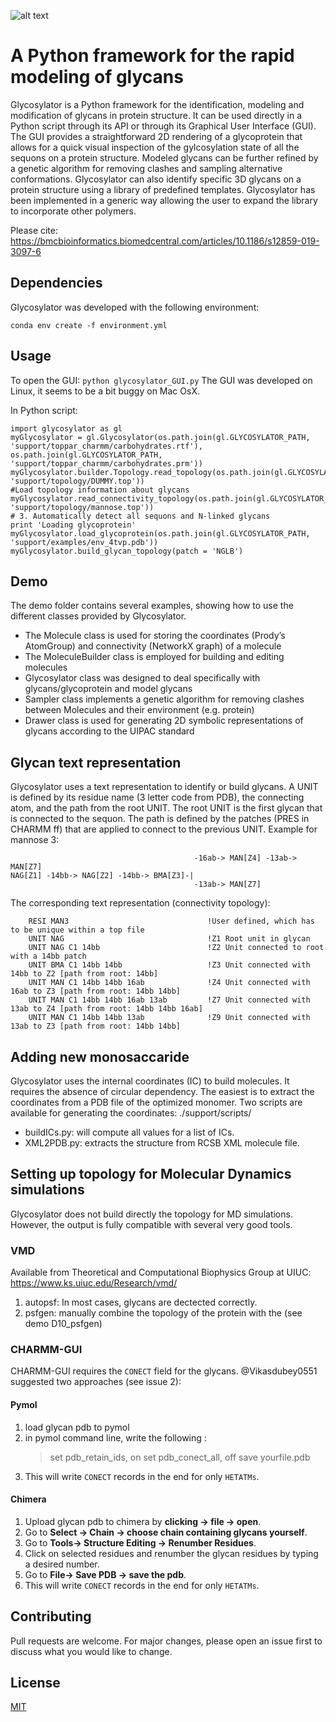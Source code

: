 ![alt text](./icons/glycosylator_logo.png)
# A Python framework for the rapid modeling of glycans
Glycosylator is a Python framework for the identification, modeling and
modification of glycans in protein structure. It can be used directly in a Python script
through its API or through its Graphical User Interface (GUI). The GUI provides a
straightforward 2D rendering of a glycoprotein that allows for a quick visual inspection of
the gylcosylation state of all the sequons on a protein structure. Modeled glycans can
be further refined by a genetic algorithm for removing clashes and sampling alternative
conformations. Glycosylator can also identify specific 3D glycans on a protein structure
using a library of predefined templates.
Glycosylator has been implemented in a generic way allowing the user to expand the library to incorporate other polymers.

Please cite:
https://bmcbioinformatics.biomedcentral.com/articles/10.1186/s12859-019-3097-6

## Dependencies
Glycosylator was developed with the following environment:
```
conda env create -f environment.yml
```
## Usage 
To open the GUI:
```python glycosylator_GUI.py```
The GUI was developed on Linux, it seems to be a bit buggy on Mac OsX.

In Python script:
```
import glycosylator as gl
myGlycosylator = gl.Glycosylator(os.path.join(gl.GLYCOSYLATOR_PATH, 'support/toppar_charmm/carbohydrates.rtf'), os.path.join(gl.GLYCOSYLATOR_PATH, 'support/toppar_charmm/carbohydrates.prm'))
myGlycosylator.builder.Topology.read_topology(os.path.join(gl.GLYCOSYLATOR_PATH, 'support/topology/DUMMY.top'))
#Load topology information about glycans
myGlycosylator.read_connectivity_topology(os.path.join(gl.GLYCOSYLATOR_PATH, 'support/topology/mannose.top'))
# 3. Automatically detect all sequons and N-linked glycans
print 'Loading glycoprotein'
myGlycosylator.load_glycoprotein(os.path.join(gl.GLYCOSYLATOR_PATH, 'support/examples/env_4tvp.pdb'))
myGlycosylator.build_glycan_topology(patch = 'NGLB')
```

## Demo
The demo folder contains several examples, showing how to use the different classes provided by Glycosylator.

- The Molecule class is used for storing the coordinates (Prody’s AtomGroup) and
connectivity (NetworkX graph) of a molecule
- The MoleculeBuilder class is employed for building and editing molecules
- Glycosylator class was designed to deal specifically with glycans/glycoprotein and model glycans
- Sampler class implements a genetic algorithm for removing clashes between Molecules and their environment (e.g. protein)
- Drawer class is used for generating 2D symbolic representations of glycans according to the UIPAC standard

## Glycan text representation
Glycosylator uses a text representation to identify or build glycans.
A UNIT is defined by its residue name (3 letter code from PDB), the connecting atom, and the path from the root UNIT. The root UNIT is the first glycan that is connected to the sequon.
The path is defined by the patches (PRES in CHARMM ff) that are applied to connect to the previous UNIT.
Example for mannose 3:
```
                                         -16ab-> MAN[Z4] -13ab-> MAN[Z7]
NAG[Z1] -14bb-> NAG[Z2] -14bb-> BMA[Z3]-|
                                         -13ab-> MAN[Z7]    
```    
The corresponding text representation (connectivity topology):
```
    RESI MAN3                               !User defined, which has to be unique within a top file
    UNIT NAG                                !Z1 Root unit in glycan
    UNIT NAG C1 14bb                        !Z2 Unit connected to root with a 14bb patch
    UNIT BMA C1 14bb 14bb                   !Z3 Unit connected with 14bb to Z2 [path from root: 14bb]
    UNIT MAN C1 14bb 14bb 16ab              !Z4 Unit connected with 16ab to Z3 [path from root: 14bb 14bb]
    UNIT MAN C1 14bb 14bb 16ab 13ab         !Z7 Unit connected with 13ab to Z4 [path from root: 14bb 14bb 16ab]
    UNIT MAN C1 14bb 14bb 13ab              !Z9 Unit connected with 13ab to Z3 [path from root: 14bb 14bb]
```
## Adding new monosaccaride
Glycosylator uses the internal coordinates (IC) to build molecules. It requires the absence of circular dependency.
The easiest is to extract the coordinates from a PDB file of the optimized monomer. 
Two scripts are available for generating the coordinates: ./support/scripts/
 - buildICs.py: will compute all values for a list of ICs.
 - XML2PDB.py: extracts the structure from RCSB XML molecule file. 

## Setting up topology for Molecular Dynamics simulations
Glycosylator does not build directly the topology for MD simulations. However, the output is fully compatible with several very good tools.
### VMD
Available from Theoretical and Computational Biophysics Group at UIUC: https://www.ks.uiuc.edu/Research/vmd/
1. autopsf: In most cases, glycans are dectected correctly. 
2. psfgen: manually combine the topology of the protein with the (see demo D10_psfgen)
### CHARMM-GUI
CHARMM-GUI requires the `CONECT` field for the glycans. @Vikasdubey0551 suggested two approaches (see issue 2):

#### Pymol
1. load glycan pdb to pymol
2. in pymol command line, write the following :
    > set pdb_retain_ids, on
    > set pdb_conect_all, off
    > save yourfile.pdb
3. This will write `CONECT` records in the end for only `HETATMs`.

#### Chimera
1. Upload glycan pdb to chimera by **clicking -> file -> open**.
2.  Go to **Select -> Chain -> choose chain containing glycans yourself**.
3. Go to **Tools-> Structure Editing -> Renumber Residues**.
4. Click on selected residues and renumber the glycan residues by typing a desired number.
5. Go to **File-> Save PDB -> save the pdb**.
6. This will write `CONECT` records in the end for only `HETATMs`.

## Contributing
Pull requests are welcome. For major changes, please open an issue first to discuss what you would like to change.

## License
[MIT](https://choosealicense.com/licenses/mit/)
